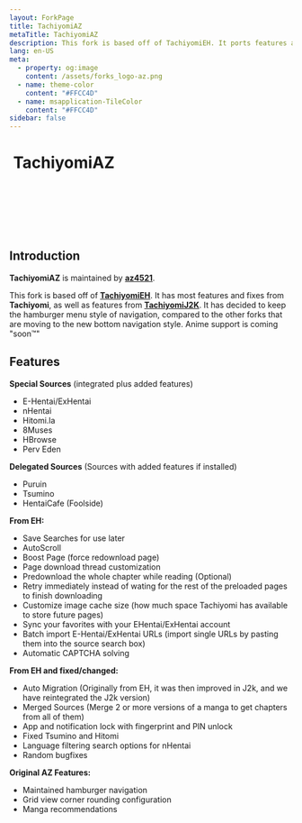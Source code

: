 ```yaml
---
layout: ForkPage
title: TachiyomiAZ
metaTitle: TachiyomiAZ
description: This fork is based off of TachiyomiEH. It ports features and fixes from other Tachiyomi forks back to the old Tachiyomi hamburger UI.
lang: en-US
meta:
  - property: og:image
    content: /assets/forks_logo-az.png
  - name: theme-color
    content: "#FFCC4D"
  - name: msapplication-TileColor
    content: "#FFCC4D"
sidebar: false
---
```

<style lang="css">
@font-face {font-family: "Comic Sans MS"; src: url("//db.onlinewebfonts.com/t/7cc6719bd5f0310be3150ba33418e72e.eot"); src: url("//db.onlinewebfonts.com/t/7cc6719bd5f0310be3150ba33418e72e.eot?#iefix") format("embedded-opentype"), url("//db.onlinewebfonts.com/t/7cc6719bd5f0310be3150ba33418e72e.woff2") format("woff2"), url("//db.onlinewebfonts.com/t/7cc6719bd5f0310be3150ba33418e72e.woff") format("woff"), url("//db.onlinewebfonts.com/t/7cc6719bd5f0310be3150ba33418e72e.ttf") format("truetype"), url("//db.onlinewebfonts.com/t/7cc6719bd5f0310be3150ba33418e72e.svg#Comic Sans MS") format("svg"); }

.seizureText {
  animation: rainbowTextAnim .5s linear infinite, upAndDownAnim 2s infinite;
}
.textWiggle {
  padding: 2em;
  width: fit-content;
  animation: wiggleAnim 1s ease-out infinite;
}
.textWiggle:hover {
  animation: doABarrelRoll .6s;
}
.bigText {
  font-family: "Comic Sans MS", "Comic Sans", cursive;
  font-size: 2em;
  display: inline-block;
  -webkit-text-stroke: 1px black;
  text-shadow: -1px -1px 0 #000, 1px -1px 0 #000, -1px 1px 0 #000, 1px 1px 0 #000;
}
.textLoop {
  display: inline-block;
  overflow: hidden;
  white-space: nowrap;
  animation: customMarquee 10s linear infinite;
  padding-left: 100%;
}
.overflowContainer {
	width:100%;
	overflow:hidden;
}
@keyframes customMarquee {
  0% {transform: translate(0, 0);}
  100% {transform: translate(-100%, 0);}
}
@keyframes doABarrelRoll {
  from {transform:rotate(0deg)}
  to {transform:rotate(360deg)}
}
@keyframes wiggleAnim {
  0%   {transform: rotate(0deg)}
  25%  {transform: rotate(-15deg)}
  50%  {transform: rotate(0deg)}
  75%  {transform: rotate(15deg)}
  100% {transform: rotate(0deg)}
}
@keyframes upAndDownAnim {
  0% {transform: scaleX(.5) scaleY(.5)}
  50% {transform: scaleX(1) scaleY(1)}
  100% {transform: scaleX(.5) scaleY(.5)}
}
@keyframes rainbowTextAnim {
  0%   {color: hsl(0, 100%, 50%)}
  10%  {color: hsl(36, 100%, 50%)}
  20%  {color: hsl(72, 100%, 50%)}
  30%  {color: hsl(108, 100%, 50%)}
  40%  {color: hsl(144, 100%, 50%)}
  50%  {color: hsl(180, 100%, 50%)}
  60%  {color: hsl(216, 100%, 50%)}
  70%  {color: hsl(252, 100%, 50%)}
  80%  {color: hsl(288, 100%, 50%)}
  90%  {color: hsl(324, 100%, 50%)}
  100% {color: hsl(360, 100%, 50%)}
}
</style>

# <img class="headerLogo" :src="$withBase('/assets/forks_logo-az.png')"> TachiyomiAZ

<ForkButtons forkName="TachiyomiAZ" downloadForkLink="https://api.github.com/repos/az4521/TachiyomiAZ/releases/latest" downloadForkStyle="background-color:#FFCC4D;color:#000000;" githubForkLink="https://github.com/az4521/TachiyomiAZ"/>
<div class="overflowContainer">
  <div class="textLoop">
    <div class="textWiggle">
      <span class="seizureText bigText"><i>The BEST fork</i> --az4521</span>
    </div>
  </div>
</div>

## Introduction
**TachiyomiAZ** is maintained by **[az4521](https://github.com/az4521)**.

This fork is based off of **[TachiyomiEH](/forks/TachiyomiEH)**. It has most features and fixes from **Tachiyomi**, as well as features from **[TachiyomiJ2K](/forks/TachiyomiJ2K)**. It has decided to keep the hamburger menu style of navigation, compared to the other forks that are moving to the new bottom navigation style. Anime support is coming "soon™"

## Features
**Special Sources** (integrated plus added features)
- E-Hentai/ExHentai
- nHentai
- Hitomi.la
- 8Muses
- HBrowse
- Perv Eden

**Delegated Sources** (Sources with added features if installed)
- Puruin
- Tsumino
- HentaiCafe (Foolside)

**From EH:**
- Save Searches for use later
- AutoScroll
- Boost Page (force redownload page)
- Page download thread customization
- Predownload the whole chapter while reading (Optional)
- Retry immediately instead of wating for the rest of the preloaded pages to finish downloading
- Customize image cache size (how much space Tachiyomi has available to store future pages)
- Sync your favorites with your EHentai/ExHentai account
- Batch import E-Hentai/ExHentai URLs (import single URLs by pasting them into the source search box)
- Automatic CAPTCHA solving

**From EH and fixed/changed:**
- Auto Migration (Originally from EH, it was then improved in J2k, and we have reintegrated the J2k version)
- Merged Sources (Merge 2 or more versions of a manga to get chapters from all of them)
- App and notification lock with fingerprint and PIN unlock
- Fixed Tsumino and Hitomi
- Language filtering search options for nHentai
- Random bugfixes

**Original AZ Features:**
- Maintained hamburger navigation
- Grid view corner rounding configuration
- Manga recommendations

<img class="zoomable" :src="$withBase('/assets/forks_gunz-az.png')">
